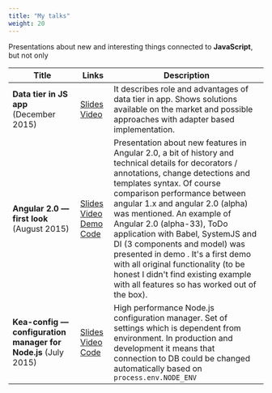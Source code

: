 ```yaml
---
title: "My talks"
weight: 20
---
```


Presentations about new and interesting things connected to **JavaScript**, but not only

| Title | Links | Description |
| - | - | - |
| **Data tier in JS app** (December 2015) | [Slides](//pencroff.github.io/presentations/pages/data-tier-in-js-app/build/target/) [Video](//www.youtube.com/watch?v=QADmeHcft6I) | It describes role and advantages of data tier in app. Shows solutions available on the market and possible approaches with adapter based implementation. |
| **Angular 2.0 — first look** (August 2015) | [Slides](//pencroff.github.io/presentations/pages/angular-2-0-first-look/) [Video](//www.youtube.com/watch?v=XdgJKjwU0KA) [Demo](//pencroff.github.io/presentations/pages/angular-2-0-first-look/example/) [Code](//github.com/Pencroff/angular-2-first-look) | Presentation about new features in Angular 2.0, a bit of history and technical details for decorators / annotations, change detections and templates syntax. Of course comparison performance between angular 1.x and angular 2.0 (alpha) was mentioned. An example of Angular 2.0 (alpha-33), ToDo application with Babel, SystemJS and DI (3 components and model) was presented in demo . It's a first demo with all original functionality (to be honest I didn't find existing example with all features so has worked out of the box). |
| **Kea-config — configuration manager for Node.js** (July 2015) | [Slides](//pencroff.github.io/presentations/pages/light-talk-kea-config/) [Video](//www.youtube.com/watch?v=P6nTr5T8GVI) [Code](//github.com/Pencroff/kea-config) | High performance Node.js configuration manager. Set of settings which is dependent from environment. In production and development it means that connection to DB could be changed automatically based on `process.env.NODE_ENV` |
